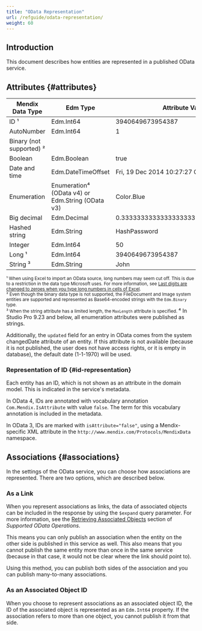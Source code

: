 ```yaml
---
title: "OData Representation"
url: /refguide/odata-representation/
weight: 60
---
```


## Introduction

This document describes how entities are represented in a published OData service.

## Attributes {#attributes}

| Mendix Data Type | Edm Type | Attribute Value | Atom XML Representation |
| --- | --- | --- | --- |
| ID ¹| Edm.Int64 | 3940649673954387 | 3940649673954387 |
| AutoNumber | Edm.Int64 | 1 | 1 |
| Binary (not supported) ² |   |   |   |
| Boolean | Edm.Boolean | true | true |
| Date and time | Edm.DateTimeOffset | Fri, 19 Dec 2014 10:27:27 GMT | 2014-12-19T10:27:27.000Z |
| Enumeration | Enumeration⁴ (OData v4) or Edm.String (OData v3) | Color.Blue | Blue |
| Big decimal  | Edm.Decimal | 0.3333333333333333333333333333333333 | 0.3333333333333333333333333333333333 |
| Hashed string | Edm.String | HashPassword | HashPassword |
| Integer  | Edm.Int64 | 50 | 50 |
| Long ¹ | Edm.Int64 | 3940649673954387 | 3940649673954387 |
| String ³ | Edm.String | John | John |

<small>¹ When using Excel to import an OData source, long numbers may seem cut off. This is due to a restriction in the data type Microsoft uses. For more information, see [Last digits are changed to zeroes when you type long numbers in cells of Excel](https://support.microsoft.com/en-us/kb/269370).<br />
² Even though the binary data type is not supported, the FileDocument and Image system entities are supported and represented as Base64-encoded strings with the `Edm.Binary` type.<br />
³ When the string attribute has a limited length, the `MaxLength` attribute is specified. </small>
⁴ In Studio Pro 9.23 and below, all enumeration attributes were published as strings.

Additionally, the `updated` field for an entry in OData comes from the system changedDate attribute of an entity. If this attribute is not available (because it is not published, the user does not have access rights, or it is empty in database), the default date (1-1-1970) will be used.

### Representation of ID {#id-representation}

Each entity has an ID, which is not shown as an attribute in the domain model. This is indicated in the service's metadata.

In OData 4, IDs are annotated with vocabulary annotation `Com.Mendix.IsAttribute` with value `false`. The term for this vocabulary annotation is included in the metadata.

In OData 3, IDs are marked with `isAttribute="false"`, using a Mendix-specific XML attribute in the `http://www.mendix.com/Protocols/MendixData` namespace.

## Associations {#associations}

In the settings of the OData service, you can choose how associations are represented. There are two options, which are described below.

### As a Link

When you represent associations as links, the data of associated objects can be included in the response by using the `$expand` query parameter. For more information, see the [Retrieving Associated Objects](/refguide/supported-odata-operations/#retrieving-associated-objects) section of *Supported OData Operations*.

This means you can only publish an association when the entity on the other side is published in this service as well. This also means that you cannot publish the same entity more than once in the same service (because in that case, it would not be clear where the link should point to).

Using this method, you can publish both sides of the association and you can publish many-to-many associations.

### As an Associated Object ID

When you choose to represent associations as an associated object ID, the ID of the associated object is represented as an `Edm.Int64` property. If the association refers to more than one object, you cannot publish it from that side.
